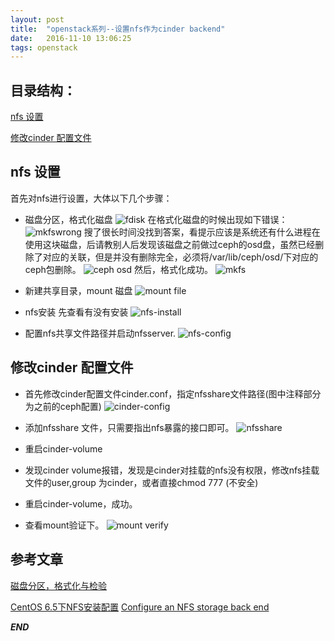 ```yaml
---
layout: post
title:  "openstack系列--设置nfs作为cinder backend"
date:   2016-11-10 13:06:25
tags: openstack
---
```


## 目录结构：

[nfs 设置](#A)

[修改cinder 配置文件 ](#B)



<a name="A"></a>

## nfs 设置

首先对nfs进行设置，大体以下几个步骤：

 - 磁盘分区，格式化磁盘
 ![fdisk](http://7xrnwq.com1.z0.glb.clouddn.com/20161110-fdisk.png)
 在格式化磁盘的时候出现如下错误：
 ![mkfswrong](http://7xrnwq.com1.z0.glb.clouddn.com/20161110-mkfswrong.png)
 搜了很长时间没找到答案，看提示应该是系统还有什么进程在使用这块磁盘，后请教别人后发现该磁盘之前做过ceph的osd盘，虽然已经删除了对应的关联，但是并没有删除完全，必须将/var/lib/ceph/osd/下对应的ceph包删除。
 ![ceph osd](http://7xrnwq.com1.z0.glb.clouddn.com/20161110ceph.png)
 然后，格式化成功。
 ![mkfs](http://7xrnwq.com1.z0.glb.clouddn.com/20161110mkfsright.png)

 - 新建共享目录，mount 磁盘
 ![mount file](http://7xrnwq.com1.z0.glb.clouddn.com/20161111mount-file.png)
 - nfs安装 先查看有没有安装
 ![nfs-install](http://7xrnwq.com1.z0.glb.clouddn.com/20161111nfs-install.png)
 - 配置nfs共享文件路径并启动nfsserver.
 ![nfs-config](http://7xrnwq.com1.z0.glb.clouddn.com/20161111nfs-config.png)

 
<a name="B"></a>

## 修改cinder 配置文件

 - 首先修改cinder配置文件cinder.conf，指定nfsshare文件路径(图中注释部分为之前的ceph配置) 
![cinder-config](http://7xrnwq.com1.z0.glb.clouddn.com/20161110cinder-config.png)

 - 添加nfsshare 文件，只需要指出nfs暴露的接口即可。
![nfsshare](http://7xrnwq.com1.z0.glb.clouddn.com/20161110-nfsshare.png)
 - 重启cinder-volume
 - 发现cinder volume报错，发现是cinder对挂载的nfs没有权限，修改nfs挂载文件的user,group 为cinder，或者直接chmod 777 (不安全)
 - 重启cinder-volume，成功。
 - 查看mount验证下。
 ![mount verify](http://7xrnwq.com1.z0.glb.clouddn.com/20161111-mount-nfs.png)


## 参考文章

[磁盘分区，格式化与检验](http://wiki.jikexueyuan.com/project/learn-linux-step-by-step/disk-partition-format-and-test.html)

[CentOS 6.5下NFS安装配置](http://www.centoscn.com/CentosSecurity/SoftSecurity/2015/0408/5118.html)
[Configure an NFS storage back end](http://docs.openstack.org/admin-guide/blockstorage-nfs-backend.html)


***END***

